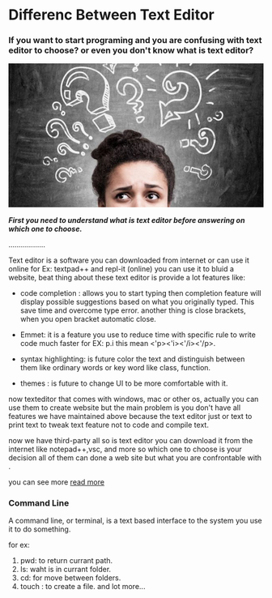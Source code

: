 # Differenc Between Text Editor

### If you want to start programing and you are confusing with text editor to choose? or even you don't know what is text editor?


 ![img](assesst/confusion.jpg)


***First you need to understand what is text editor before answering on which one to choose.***

..................

Text editor  is a software you can downloaded from internet or can use it online for Ex: textpad++ and repl-it (online) you can use it to bluid a website, beat thing about these text editor is provide a lot features like:

* code completion : allows you to start typing then completion feature will display possible suggestions based on what you originally
typed. This save time and overcome type error. another thing is close brackets, when you open bracket automatic close.

* Emmet: it is a feature you use to reduce time with specific rule to write code much faster  for EX: p.i this mean <'p><'i><'/i><'/p>.

* syntax highlighting: is future color the text and distinguish between them like ordinary words or key word like class, function.


* themes : is future to change UI to be more comfortable with it.

now texteditor that comes with windows, mac or other os,
actually you can use them to create website but the main problem is you don't have all features we have maintained above because the text editor just or text to print text to tweak text feature not to code and compile text.

now we have third-party all so is text editor you can download it from the internet like notepad++,vsc, and more 
so which one to choose is your decision all of them can done a web site but what you are confrontable with .

 you can see more [read more](https://medium.com/analytics-vidhya/difference-between-text-editor-and-ide-integrated-development-environment-73f8b2368de6)

### Command Line 


A command line, or terminal, is a text based interface to the system you use it to do something.

for ex:
1. pwd:  to return currant path.
1. ls: waht is in currant folder.
1. cd: for move between folders.
1. touch : to create a file.
and lot more...